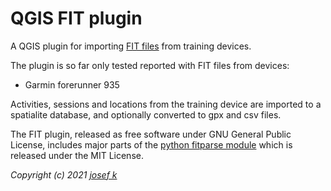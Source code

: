 # QGIS FIT plugin
A QGIS plugin for importing [FIT files](https://developer.garmin.com/fit/protocol/) from training devices. 

The plugin is so far only tested reported with FIT files from devices:
 * Garmin forerunner 935

Activities, sessions and locations from the training device are imported to a spatialite database, and optionally converted to gpx and csv files.  

The FIT plugin, released as free software under GNU General Public License, includes major parts of the  [python fitparse module](https://github.com/dtcooper/python-fitparse) which is released under the MIT License.  

_Copyright (c) 2021 [josef k](https://github.com/jkall/)_

